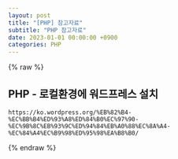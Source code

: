 ```yaml
---  
layout: post  
title: "[PHP] 참고자료"  
subtitle: "PHP 참고자료"  
date: 2023-01-01 00:00:00 +0900  
categories: PHP  
---  
```

{% raw %}  
## PHP - 로컬환경에 워드프레스 설치  
	https://ko.wordpress.org/%EB%82%B4-%EC%BB%B4%ED%93%A8%ED%84%B0%EC%97%90-%EC%9B%8C%EB%93%9C%ED%94%84%EB%A0%88%EC%8A%A4-%EC%84%A4%EC%B9%98%ED%95%98%EA%B8%B0/  
{% endraw %}